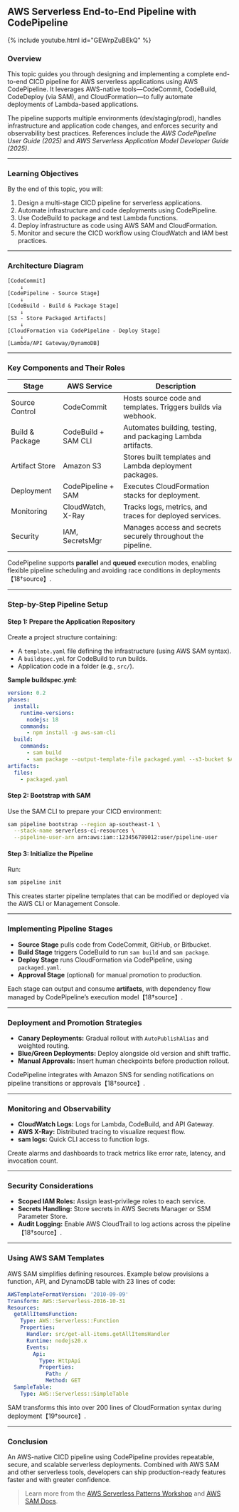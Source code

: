 ## AWS Serverless End-to-End Pipeline with CodePipeline


{% include youtube.html id="GEWrpZuBEkQ" %}

### Overview
This topic guides you through designing and implementing a complete end-to-end CICD pipeline for AWS serverless applications using AWS CodePipeline. It leverages AWS-native tools—CodeCommit, CodeBuild, CodeDeploy (via SAM), and CloudFormation—to fully automate deployments of Lambda-based applications.

The pipeline supports multiple environments (dev/staging/prod), handles infrastructure and application code changes, and enforces security and observability best practices. References include the *AWS CodePipeline User Guide (2025)* and *AWS Serverless Application Model Developer Guide (2025)*.

---

### Learning Objectives
By the end of this topic, you will:

1. Design a multi-stage CICD pipeline for serverless applications.
2. Automate infrastructure and code deployments using CodePipeline.
3. Use CodeBuild to package and test Lambda functions.
4. Deploy infrastructure as code using AWS SAM and CloudFormation.
5. Monitor and secure the CICD workflow using CloudWatch and IAM best practices.

---

### Architecture Diagram
```text
[CodeCommit] 
    ↓
[CodePipeline - Source Stage] 
    ↓
[CodeBuild - Build & Package Stage] 
    ↓
[S3 - Store Packaged Artifacts] 
    ↓
[CloudFormation via CodePipeline - Deploy Stage] 
    ↓
[Lambda/API Gateway/DynamoDB]
```

---

### Key Components and Their Roles
| Stage             | AWS Service        | Description                                                        |
|------------------|--------------------|--------------------------------------------------------------------|
| Source Control    | CodeCommit         | Hosts source code and templates. Triggers builds via webhook.     |
| Build & Package   | CodeBuild + SAM CLI| Automates building, testing, and packaging Lambda artifacts.       |
| Artifact Store    | Amazon S3          | Stores built templates and Lambda deployment packages.            |
| Deployment        | CodePipeline + SAM | Executes CloudFormation stacks for deployment.                    |
| Monitoring        | CloudWatch, X-Ray  | Tracks logs, metrics, and traces for deployed services.           |
| Security          | IAM, SecretsMgr    | Manages access and secrets securely throughout the pipeline.      |

CodePipeline supports **parallel** and **queued** execution modes, enabling flexible pipeline scheduling and avoiding race conditions in deployments【18†source】.

---

### Step-by-Step Pipeline Setup

#### Step 1: Prepare the Application Repository
Create a project structure containing:
- A `template.yaml` file defining the infrastructure (using AWS SAM syntax).
- A `buildspec.yml` for CodeBuild to run builds.
- Application code in a folder (e.g., `src/`).

**Sample buildspec.yml:**
```yaml
version: 0.2
phases:
  install:
    runtime-versions:
      nodejs: 18
    commands:
      - npm install -g aws-sam-cli
  build:
    commands:
      - sam build
      - sam package --output-template-file packaged.yaml --s3-bucket $ARTIFACT_BUCKET
artifacts:
  files:
    - packaged.yaml
```

#### Step 2: Bootstrap with SAM
Use the SAM CLI to prepare your CICD environment:
```bash
sam pipeline bootstrap --region ap-southeast-1 \
  --stack-name serverless-ci-resources \
  --pipeline-user-arn arn:aws:iam::123456789012:user/pipeline-user
```

#### Step 3: Initialize the Pipeline
Run:
```bash
sam pipeline init
```
This creates starter pipeline templates that can be modified or deployed via the AWS CLI or Management Console.

---

### Implementing Pipeline Stages

- **Source Stage** pulls code from CodeCommit, GitHub, or Bitbucket.
- **Build Stage** triggers CodeBuild to run `sam build` and `sam package`.
- **Deploy Stage** runs CloudFormation via CodePipeline, using `packaged.yaml`.
- **Approval Stage** (optional) for manual promotion to production.

Each stage can output and consume **artifacts**, with dependency flow managed by CodePipeline’s execution model【18†source】.

---

### Deployment and Promotion Strategies
- **Canary Deployments:** Gradual rollout with `AutoPublishAlias` and weighted routing.
- **Blue/Green Deployments:** Deploy alongside old version and shift traffic.
- **Manual Approvals:** Insert human checkpoints before production rollout.

CodePipeline integrates with Amazon SNS for sending notifications on pipeline transitions or approvals【18†source】.

---

### Monitoring and Observability
- **CloudWatch Logs:** Logs for Lambda, CodeBuild, and API Gateway.
- **AWS X-Ray:** Distributed tracing to visualize request flow.
- **sam logs:** Quick CLI access to function logs.

Create alarms and dashboards to track metrics like error rate, latency, and invocation count.

---

### Security Considerations
- **Scoped IAM Roles:** Assign least-privilege roles to each service.
- **Secrets Handling:** Store secrets in AWS Secrets Manager or SSM Parameter Store.
- **Audit Logging:** Enable AWS CloudTrail to log actions across the pipeline【18†source】.

---

### Using AWS SAM Templates
AWS SAM simplifies defining resources. Example below provisions a function, API, and DynamoDB table with 23 lines of code:
```yaml
AWSTemplateFormatVersion: '2010-09-09'
Transform: AWS::Serverless-2016-10-31
Resources:
  getAllItemsFunction:
    Type: AWS::Serverless::Function
    Properties:
      Handler: src/get-all-items.getAllItemsHandler
      Runtime: nodejs20.x
      Events:
        Api:
          Type: HttpApi
          Properties:
            Path: /
            Method: GET
  SampleTable:
    Type: AWS::Serverless::SimpleTable
```
SAM transforms this into over 200 lines of CloudFormation syntax during deployment【19†source】.

---

### Conclusion
An AWS-native CICD pipeline using CodePipeline provides repeatable, secure, and scalable serverless deployments. Combined with AWS SAM and other serverless tools, developers can ship production-ready features faster and with greater confidence.

> Learn more from the [AWS Serverless Patterns Workshop](https://catalog.workshops.aws/serverless-patterns) and [AWS SAM Docs](https://docs.aws.amazon.com/serverless-application-model/).